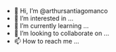 - 👋 Hi, I’m @arthursantiagomanco
- 👀 I’m interested in ...
- 🌱 I’m currently learning ...
- 💞️ I’m looking to collaborate on ...
- 📫 How to reach me ...

<!---
arthursantiagomanco/arthursantiagomanco is a ✨ special ✨ repository because its `README.md` (this file) appears on your GitHub profile.
You can click the Preview link to take a look at your changes.
--->
